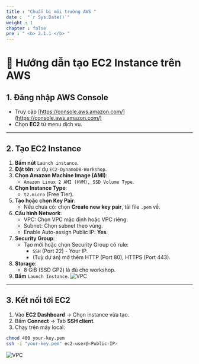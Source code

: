 ```yaml
---
title : "Chuẩn bị môi trường AWS "
date :  "`r Sys.Date()`" 
weight : 1 
chapter : false
pre : " <b> 2.1.1 </b> "
---
```



# 🚀 Hướng dẫn tạo EC2 Instance trên AWS

## 1. Đăng nhập AWS Console
- Truy cập [https://console.aws.amazon.com/](https://console.aws.amazon.com/)
- Chọn **EC2** từ menu dịch vụ.

---

## 2. Tạo EC2 Instance
1. **Bấm nút** `Launch instance`.
2. **Đặt tên**: ví dụ `EC2-DynamoDB-Workshop`.
3. **Chọn Amazon Machine Image (AMI)**:
   - `Amazon Linux 2 AMI (HVM), SSD Volume Type`.
4. **Chọn Instance Type**:
   - `t2.micro` (Free Tier).
5. **Tạo hoặc chọn Key Pair**:
   - Nếu chưa có: chọn **Create new key pair**, tải file `.pem` về.
6. **Cấu hình Network**:
   - VPC: Chọn VPC mặc định hoặc VPC riêng.
   - Subnet: Chọn subnet theo vùng.
   - Enable Auto-assign Public IP: **Yes**.
7. **Security Group**:
   - Tạo mới hoặc chọn Security Group có rule:
     - `SSH` (Port 22) - Your IP.
     - (Tuỳ dự án) mở thêm HTTP (Port 80), HTTPS (Port 443).
8. **Storage**:
   - 8 GiB (SSD GP2) là đủ cho workshop.
9. **Bấm** `Launch Instance`.
![VPC](/images/2.prerequisite/EC2.png)
---

## 3. Kết nối tới EC2


1. Vào **EC2 Dashboard** → Chọn instance vừa tạo.
2. Bấm **Connect** → Tab **SSH client**.
3. Chạy trên máy local:
```bash
chmod 400 your-key.pem
ssh -i "your-key.pem" ec2-user@<Public-IP>

```
![VPC](/images/2.prerequisite/1.png)